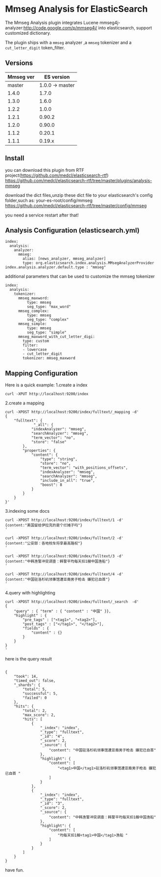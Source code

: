 Mmseg Analysis for ElasticSearch
==================================

The Mmseg Analysis plugin integrates Lucene mmseg4j-analyzer:http://code.google.com/p/mmseg4j/ into elasticsearch, support customized dictionary.

The plugin ships with a `mmseg` analyzer ,a `mmseg` tokenizer and a `cut_letter_digit` token_filter.

Versions
--------

Mmseg ver  | ES version
-----------|-----------
master | 1.0.0 -> master
1.4.0 | 1.7.0
1.3.0 | 1.6.0
1.2.2 | 1.0.0
1.2.1 | 0.90.2
1.2.0 | 0.90.0
1.1.2 | 0.20.1
1.1.1 | 0.19.x


Install
-------------

you can download this plugin from RTF project(https://github.com/medcl/elasticsearch-rtf)
https://github.com/medcl/elasticsearch-rtf/tree/master/plugins/analysis-mmseg

download the dict files,unzip these dict file to your elasticsearch's config folder,such as: your-es-root/config/mmseg
https://github.com/medcl/elasticsearch-rtf/tree/master/config/mmseg

you need a service restart after that!

Analysis Configuration (elasticsearch.yml)
-------------

```
index:
  analysis:
    analyzer:
      mmseg:
        alias: [news_analyzer, mmseg_analyzer]
        type: org.elasticsearch.index.analysis.MMsegAnalyzerProvider
index.analysis.analyzer.default.type : "mmseg"
```


additional parameters that can be used to customize the mmseg tokenizer

```
index:
  analysis:
    tokenizer:
      mmseg_maxword:
          type: mmseg
          seg_type: "max_word"
      mmseg_complex:
          type: mmseg
          seg_type: "complex"
      mmseg_simple:
          type: mmseg
          seg_type: "simple"
      mmseg_maxword_with_cut_letter_digi:
        type: custom
        filter:
        - lowercase
        - cut_letter_digit
        tokenizer: mmseg_maxword         
```

Mapping Configuration
-------------

Here is a quick example:
1.create a index

```
curl -XPUT http://localhost:9200/index

```

2.create a mapping

```
curl -XPOST http://localhost:9200/index/fulltext/_mapping -d'
{
    "fulltext": {
             "_all": {
            "indexAnalyzer": "mmseg",
            "searchAnalyzer": "mmseg",
            "term_vector": "no",
            "store": "false"
        },
        "properties": {
            "content": {
                "type": "string",
                "store": "no",
                "term_vector": "with_positions_offsets",
                "indexAnalyzer": "mmseg",
                "searchAnalyzer": "mmseg",
                "include_in_all": "true",
                "boost": 8
            }
        }
    }
}'
```

3.indexing some docs

```
curl -XPOST http://localhost:9200/index/fulltext/1 -d'
{content:"美国留给伊拉克的是个烂摊子吗"}
'

curl -XPOST http://localhost:9200/index/fulltext/2 -d'
{content:"公安部：各地校车将享最高路权"}
'

curl -XPOST http://localhost:9200/index/fulltext/3 -d'
{content:"中韩渔警冲突调查：韩警平均每天扣1艘中国渔船"}
'

curl -XPOST http://localhost:9200/index/fulltext/4 -d'
{content:"中国驻洛杉矶领事馆遭亚裔男子枪击 嫌犯已自首"}
'
```

4.query with highlighting

```
curl -XPOST http://localhost:9200/index/fulltext/_search  -d'
{
    "query" : { "term" : { "content" : "中国" }},
    "highlight" : {
        "pre_tags" : ["<tag1>", "<tag2>"],
        "post_tags" : ["</tag1>", "</tag2>"],
        "fields" : {
            "content" : {}
        }
    }
}
'
```

here is the query result

```

{
    "took": 14,
    "timed_out": false,
    "_shards": {
        "total": 5,
        "successful": 5,
        "failed": 0
    },
    "hits": {
        "total": 2,
        "max_score": 2,
        "hits": [
            {
                "_index": "index",
                "_type": "fulltext",
                "_id": "4",
                "_score": 2,
                "_source": {
                    "content": "中国驻洛杉矶领事馆遭亚裔男子枪击 嫌犯已自首"
                },
                "highlight": {
                    "content": [
                        "<tag1>中国</tag1>驻洛杉矶领事馆遭亚裔男子枪击 嫌犯已自首 "
                    ]
                }
            },
            {
                "_index": "index",
                "_type": "fulltext",
                "_id": "3",
                "_score": 2,
                "_source": {
                    "content": "中韩渔警冲突调查：韩警平均每天扣1艘中国渔船"
                },
                "highlight": {
                    "content": [
                        "均每天扣1艘<tag1>中国</tag1>渔船 "
                    ]
                }
            }
        ]
    }
}

```


have fun.
